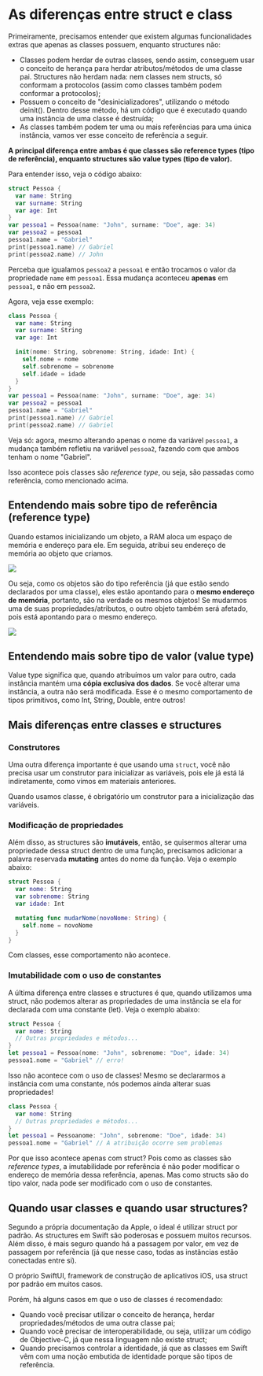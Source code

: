 # As diferenças entre struct e class

Primeiramente, precisamos entender que existem algumas funcionalidades extras que apenas as classes possuem, enquanto structures não:

- Classes podem herdar de outras classes, sendo assim, conseguem usar o conceito de herança para herdar atributos/métodos de uma classe pai. Structures não herdam nada: nem classes nem structs, só conformam a protocolos (assim como classes também podem conformar a protocolos);
- Possuem o conceito de "desinicializadores", utilizando o método deinit(). Dentro desse método, há um código que é executado quando uma instância de uma classe é destruída;
- As classes também podem ter uma ou mais referências para uma única instância, vamos ver esse conceito de referência a seguir.

**A principal diferença entre ambas é que classes são reference types (tipo de referência), enquanto structures são value types (tipo de valor).**

Para entender isso, veja o código abaixo:

```swift
struct Pessoa {
  var name: String
  var surname: String
  var age: Int
}
var pessoa1 = Pessoa(name: "John", surname: "Doe", age: 34)
var pessoa2 = pessoa1
pessoa1.name = "Gabriel"
print(pessoa1.name) // Gabriel
print(pessoa2.name) // John
```

Perceba que igualamos `pessoa2` a `pessoa1` e então trocamos o valor da propriedade `name` em `pessoa1`. Essa mudança aconteceu **apenas** em `pessoa1`, e não em `pessoa2`.

Agora, veja esse exemplo:

```swift
class Pessoa {
  var name: String
  var surname: String
  var age: Int

  init(nome: String, sobrenome: String, idade: Int) {
    self.nome = nome
    self.sobrenome = sobrenome
    self.idade = idade
  }
}
var pessoa1 = Pessoa(name: "John", surname: "Doe", age: 34)
var pessoa2 = pessoa1
pessoa1.name = "Gabriel"
print(pessoa1.name) // Gabriel
print(pessoa2.name) // Gabriel
```

Veja só: agora, mesmo alterando apenas o nome da variável `pessoa1`, a mudança também refletiu na variável `pessoa2`, fazendo com que ambos tenham o nome "Gabriel".

Isso acontece pois classes são *reference type*, ou seja, são passadas como referência, como mencionado acima.

## Entendendo mais sobre tipo de referência (reference type)

Quando estamos inicializando um objeto, a RAM aloca um espaço de memória e endereço para ele. Em seguida, atribui seu endereço de memória ao objeto que criamos.

<img src="https://www.alura.com.br/artigos/assets/ios-swift-classes-struct-diferencas-usar/img1.png">

Ou seja, como os objetos são do tipo referência (já que estão sendo declarados por uma classe), eles estão apontando para o **mesmo endereço de memória**, portanto, são na verdade os mesmos objetos! Se mudarmos uma de suas propriedades/atributos, o outro objeto também será afetado, pois está apontando para o mesmo endereço.

<img src="https://www.alura.com.br/artigos/assets/ios-swift-classes-struct-diferencas-usar/img2.png">

## Entendendo mais sobre tipo de valor (value type)

Value type significa que, quando atribuímos um valor para outro, cada instância mantém uma **cópia exclusiva dos dados**. Se você alterar uma instância, a outra não será modificada. Esse é o mesmo comportamento de tipos primitivos, como Int, String, Double, entre outros!

## Mais diferenças entre classes e structures

### Construtores

Uma outra diferença importante é que usando uma `struct`, você não precisa usar um construtor para inicializar as variáveis, pois ele já está lá indiretamente, como vimos em materiais anteriores.

Quando usamos classe, é obrigatório um construtor para a inicialização das variáveis.

### Modificação de propriedades

Além disso, as structures são **imutáveis**, então, se quisermos alterar uma propriedade dessa struct dentro de uma função, precisamos adicionar a palavra reservada **mutating** antes do nome da função. Veja o exemplo abaixo:

```swift
struct Pessoa {
  var nome: String
  var sobrenome: String
  var idade: Int

  mutating func mudarNome(novoNome: String) {
    self.nome = novoNome
  }
}
```

Com classes, esse comportamento não acontece.

### Imutabilidade com o uso de constantes

A última diferença entre classes e structures é que, quando utilizamos uma struct, não podemos alterar as propriedades de uma instância se ela for declarada com uma constante (let). Veja o exemplo abaixo:

```swift
struct Pessoa {
  var nome: String
  // Outras propriedades e métodos...
}
let pessoa1 = Pessoa(nome: "John", sobrenome: "Doe", idade: 34)
pessoa1.nome = "Gabriel" // erro!
```

Isso não acontece com o uso de classes! Mesmo se declararmos a instância com uma constante, nós podemos ainda alterar suas propriedades!

```swift
class Pessoa {
  var nome: String
  // Outras propriedades e métodos...
}
let pessoa1 = Pessoanome: "John", sobrenome: "Doe", idade: 34)
pessoa1.nome = "Gabriel" // A atribuição ocorre sem problemas
```

Por que isso acontece apenas com struct? Pois como as classes são *reference types*, a imutabilidade por referência é não poder modificar o endereço de memória dessa referência, apenas. Mas como structs são do tipo valor, nada pode ser modificado com o uso de constantes.

## Quando usar classes e quando usar structures?

Segundo a própria documentação da Apple, o ideal é utilizar struct por padrão. As structures em Swift são poderosas e possuem muitos recursos. Além disso, é mais seguro quando há a passagem por valor, em vez de passagem por referência (já que nesse caso, todas as instâncias estão conectadas entre si).

O próprio SwiftUI, framework de construção de aplicativos iOS, usa struct por padrão em muitos casos.

Porém, há alguns casos em que o uso de classes é recomendado:

- Quando você precisar utilizar o conceito de herança, herdar propriedades/métodos de uma outra classe pai;
- Quando você precisar de interoperabilidade, ou seja, utilizar um código de Objective-C, já que nessa linguagem não existe struct;
- Quando precisamos controlar a identidade, já que as classes em Swift vêm com uma noção embutida de identidade porque são tipos de referência.